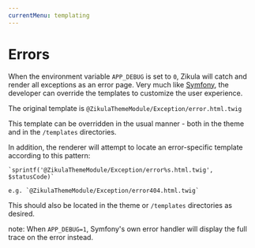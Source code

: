 ```yaml
---
currentMenu: templating
---
```

# Errors

When the environment variable `APP_DEBUG` is set to `0`, Zikula will catch and render all exceptions as an error page.
Very much like [Symfony](https://symfony.com/doc/current/controller/error_pages.html),
the developer can override the templates to customize the user experience.

The original template is `@ZikulaThemeModule/Exception/error.html.twig`

This template can be overridden in the usual manner - both in the theme and in the `/templates` directories.

In addition, the renderer will attempt to locate an error-specific template according to this pattern:

    `sprintf('@ZikulaThemeModule/Exception/error%s.html.twig', $statusCode)`
    
    e.g. `@ZikulaThemeModule/Exception/error404.html.twig`

This should also be located in the theme or `/templates` directories as desired.


note: When `APP_DEBUG=1`, Symfony's own error handler will display the full trace on the error instead.
